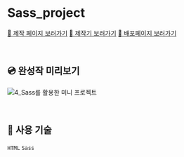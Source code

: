 # Sass_project
<a href="https://kimgeundu.github.io/Realworld_Webpage/">🔗 제작 페이지 보러가기</a> <a href="https://velog.io/@f_vlkoklv/Sass%EB%A5%BC-%ED%99%9C%EC%9A%A9%ED%95%9C-%EB%AF%B8%EB%8B%88%ED%94%84%EB%A1%9C%EC%A0%9D%ED%8A%B8%EB%AF%B8%EC%99%84%EC%84%B1">🔗 제작기 보러가기</a> <a href="https://sass-realworld.netlify.app/">🔗 배포페이지 보러가기</a>

<br>

## 💿 완성작 미리보기
![4_Sass를 활용한 미니 프로젝트](https://github.com/KIMGEUNDU/Realworld_Webpage/assets/126174401/5cb6a0fe-b569-4751-be59-0a7b10356494)

<br>

## 📌 사용 기술

```HTML```  ```Sass```
